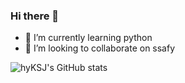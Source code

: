 ### Hi there 👋
- 🌱 I’m currently learning python
- 👯 I’m looking to collaborate on ssafy

![hyKSJ's GitHub stats](https://github-readme-stats.vercel.app/api?username=hyKSJ&show_icons=true&theme=radical)

<!--
**hyKSJ/hyKSJ** is a ✨ _special_ ✨ repository because its `README.md` (this file) appears on your GitHub profile.

Here are some ideas to get you started:

- 🔭 I’m currently working on ...
- 🌱 I’m currently learning ...
- 👯 I’m looking to collaborate on ...
- 🤔 I’m looking for help with ...
- 💬 Ask me about ...
- 📫 How to reach me: ...
- 😄 Pronouns: ...
- ⚡ Fun fact: ...
-->
